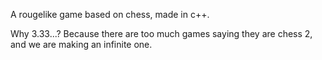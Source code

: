 A rougelike game based on chess, made in c++.

Why 3.33...? Because there are too much games saying they are chess 2, and we are making an infinite one.
